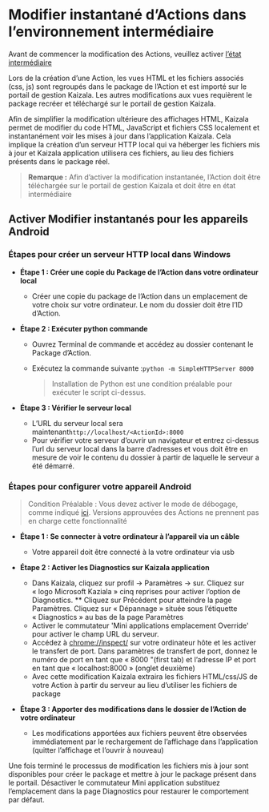 # <a name="instant-edit-of-actions-in-staged-environment"></a>Modifier instantané d’Actions dans l’environnement intermédiaire

Avant de commencer la modification des Actions, veuillez activer [l’état intermédiaire](test.md)

Lors de la création d’une Action, les vues HTML et les fichiers associés (css, js) sont regroupés dans le package de l’Action et est importé sur le portail de gestion Kaizala. Les autres modifications aux vues requièrent le package recréer et téléchargé sur le portail de gestion Kaizala.

Afin de simplifier la modification ultérieure des affichages HTML, Kaizala permet de modifier du code HTML, JavaScript et fichiers CSS localement et instantanément voir les mises à jour dans l’application Kaizala. Cela implique la création d’un serveur HTTP local qui va héberger les fichiers mis à jour et Kaizala application utilisera ces fichiers, au lieu des fichiers présents dans le package réel.

>  **Remarque :** Afin d’activer la modification instantanée, l’Action doit être téléchargée sur le portail de gestion Kaizala et doit être en état intermédiaire

## <a name="enable-instant-edit-in-android-devices"></a>Activer Modifier instantanés pour les appareils Android

### <a name="steps-to-create-local-http-server-in-windows"></a>Étapes pour créer un serveur HTTP local dans Windows

* **Étape 1 : Créer une copie du Package de l’Action dans votre ordinateur local**

  * Créer une copie du package de l’Action dans un emplacement de votre choix sur votre ordinateur. Le nom du dossier doit être l’ID d’Action.
    
* **Étape 2 : Exécuter python commande**

  *  Ouvrez Terminal de commande et accédez au dossier contenant le Package d’Action.
  *  Exécutez la commande suivante :`python -m SimpleHTTPServer 8000`
  
      > Installation de Python est une condition préalable pour exécuter le script ci-dessus.
  
* **Étape 3 : Vérifier le serveur local**

  * L’URL du serveur local sera maintenant`http://localhost/<ActionId>:8000`
  * Pour vérifier votre serveur d’ouvrir un navigateur et entrez ci-dessus l’url du serveur local dans la barre d’adresses et vous doit être en mesure de voir le contenu du dossier à partir de laquelle le serveur a été démarré.
  
### <a name="steps-to-setup-your-android-device"></a>Étapes pour configurer votre appareil Android

> Condition Préalable : Vous devez activer le mode de débogage, comme indiqué [ici](test.md). Versions approuvées des Actions ne prennent pas en charge cette fonctionnalité

* **Étape 1 : Se connecter à votre ordinateur à l’appareil via un câble**

    * Votre appareil doit être connecté à la votre ordinateur via usb
    
* **Étape 2 : Activer les Diagnostics sur Kaizala application** 

    * Dans Kaizala, cliquez sur profil -> Paramètres -> sur. Cliquez sur « logo Microsoft Kaziala » cinq reprises pour activer l’option de Diagnostics. ** Cliquez sur Précédent pour atteindre la page Paramètres. Cliquez sur « Dépannage » située sous l’étiquette « Diagnostics » au bas de la page Paramètres
    * Activer le commutateur 'Mini applications emplacement Override' pour activer le champ URL du serveur.
    * Accédez à <chrome://inspect/> sur votre ordinateur hôte et les activer le transfert de port. Dans paramètres de transfert de port, donnez le numéro de port en tant que « 8000 "(first tab) et l’adresse IP et port en tant que « localhost:8000 » (onglet deuxième)
    * Avec cette modification Kaizala extraira les fichiers HTML/css/JS de votre Action à partir du serveur au lieu d’utiliser les fichiers de package
    
* **Étape 3 : Apporter des modifications dans le dossier de l’Action de votre ordinateur**

    * Les modifications apportées aux fichiers peuvent être observées immédiatement par le rechargement de l’affichage dans l’application (quitter l’affichage et l’ouvrir à nouveau)
    
Une fois terminé le processus de modification les fichiers mis à jour sont disponibles pour créer le package et mettre à jour le package présent dans le portail. Désactiver le commutateur Mini application substituez l’emplacement dans la page Diagnostics pour restaurer le comportement par défaut.

